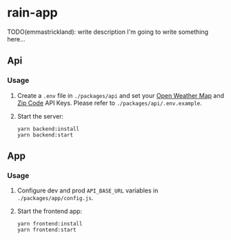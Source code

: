 # rain-app

TODO(emmastrickland): write description
I'm going to write something here...

## Api

### Usage

1.  Create a `.env` file in `./packages/api` and set your [Open Weather Map](https://openweathermap.org/api) and [Zip Code](https://www.zipcodeapi.com/) API Keys. Please refer to `./packages/api/.env.example`.

2.  Start the server:
    ```
    yarn backend:install
    yarn backend:start
    ```

## App

### Usage
1.  Configure dev and prod `API_BASE_URL` variables in `./packages/app/config.js`.

2.  Start the frontend app:
    ```
    yarn frontend:install
    yarn frontend:start
    ```
